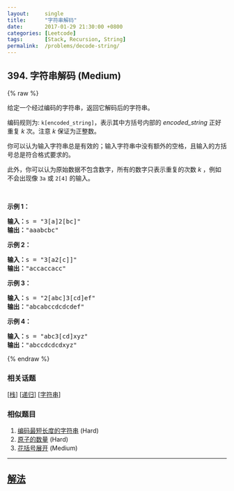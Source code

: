 ```yaml
---
layout:     single
title:      "字符串解码"
date:       2017-01-29 21:30:00 +0800
categories: [Leetcode]
tags:       [Stack, Recursion, String]
permalink:  /problems/decode-string/
---
```


## 394. 字符串解码 (Medium)

{% raw %}

<p>给定一个经过编码的字符串，返回它解码后的字符串。</p>

<p>编码规则为: <code>k[encoded_string]</code>，表示其中方括号内部的 <em>encoded_string</em> 正好重复 <em>k</em> 次。注意 <em>k</em> 保证为正整数。</p>

<p>你可以认为输入字符串总是有效的；输入字符串中没有额外的空格，且输入的方括号总是符合格式要求的。</p>

<p>此外，你可以认为原始数据不包含数字，所有的数字只表示重复的次数 <em>k</em> ，例如不会出现像&nbsp;<code>3a</code>&nbsp;或&nbsp;<code>2[4]</code>&nbsp;的输入。</p>

<p>&nbsp;</p>

<p><strong>示例 1：</strong></p>

<pre><strong>输入：</strong>s = &quot;3[a]2[bc]&quot;
<strong>输出：</strong>&quot;aaabcbc&quot;
</pre>

<p><strong>示例 2：</strong></p>

<pre><strong>输入：</strong>s = &quot;3[a2[c]]&quot;
<strong>输出：</strong>&quot;accaccacc&quot;
</pre>

<p><strong>示例 3：</strong></p>

<pre><strong>输入：</strong>s = &quot;2[abc]3[cd]ef&quot;
<strong>输出：</strong>&quot;abcabccdcdcdef&quot;
</pre>

<p><strong>示例 4：</strong></p>

<pre><strong>输入：</strong>s = &quot;abc3[cd]xyz&quot;
<strong>输出：</strong>&quot;abccdcdcdxyz&quot;
</pre>

{% endraw %}

### 相关话题
  [[栈](https://github.com/awesee/leetcode/tree/main/tag/stack/README.md)]
  [[递归](https://github.com/awesee/leetcode/tree/main/tag/recursion/README.md)]
  [[字符串](https://github.com/awesee/leetcode/tree/main/tag/string/README.md)]

### 相似题目
  1. [编码最短长度的字符串](/problems/encode-string-with-shortest-length) (Hard)
  1. [原子的数量](/problems/number-of-atoms) (Hard)
  1. [花括号展开](/problems/brace-expansion) (Medium)

---

## [解法](https://github.com/awesee/leetcode/tree/main/problems/decode-string)

